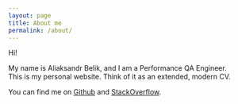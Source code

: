 ```yaml
---
layout: page
title: About me
permalink: /about/
---
```


Hi!

My name is Aliaksandr Belik, and I am a Performance QA Engineer.<br>
This is my personal website. Think of it as an extended, modern CV.

You can find me on [Github][1] and [StackOverflow][2].

[1]:https://www.github.com/aliesbelik
[2]:https://stackoverflow.com/users/993246/aliaksandr-belik